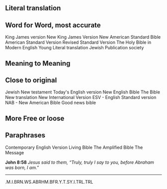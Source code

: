 ## Literal translation
**Word for Word, most accurate**
---
King James version
New King James Version
New American Standard Bible
American Standard Version
Revised Standard Version
The Holy Bible in Modern English
Young Literal translation
Jewish Publication society

## Meaning to Meaning
**Close to original**
---
Jewish New testament
Today's English version
New English Bible
The Bible New translation
New International Version
ESV - English Standard version
NAB - New American Bible
Good news bible

## More Free or loose
**Paraphrases**
---
Contemporary English Version
Living Bible
The Amplified Bible
The Message

**John 8:58**
*Jesus said to them, “Truly, truly I say to you, before Abraham was born, I am.”*

---
.M.I.BRN.WS.ABRHM.BFR.Y.T.SY.I.TRL.TRL
